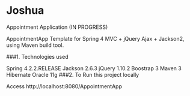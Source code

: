 # Joshua
Appointment Application
(IN PROGRESS)

AppointmentApp
Template for Spring 4 MVC + jQuery Ajax + Jackson2, using Maven build tool.

###1. Technologies used

Spring 4.2.2.RELEASE
Jackson 2.6.3
jQuery 1.10.2
Boostrap 3
Maven 3
Hibernate
Oracle 11g
###2. To Run this project locally

Access http://localhost:8080/AppointmentApp


